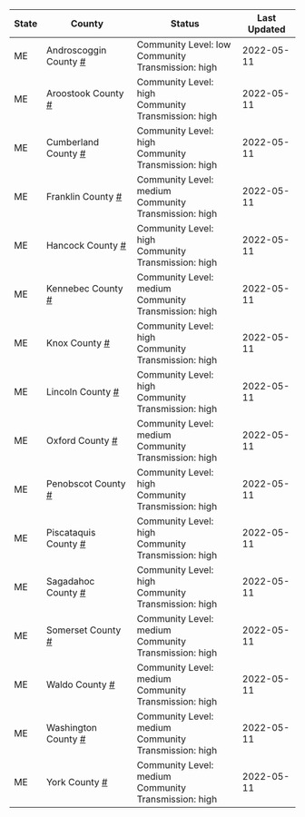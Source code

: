 State | County | Status | Last Updated
--- | --- | --- | --- 
ME | Androscoggin County <a href="#androscoggin_county">#</a> | <a name="androscoggin_county"></a>Community Level: low<br/>Community Transmission: high | 2022-05-11
ME | Aroostook County <a href="#aroostook_county">#</a> | <a name="aroostook_county"></a>Community Level: high<br/>Community Transmission: high | 2022-05-11
ME | Cumberland County <a href="#cumberland_county">#</a> | <a name="cumberland_county"></a>Community Level: high<br/>Community Transmission: high | 2022-05-11
ME | Franklin County <a href="#franklin_county">#</a> | <a name="franklin_county"></a>Community Level: medium<br/>Community Transmission: high | 2022-05-11
ME | Hancock County <a href="#hancock_county">#</a> | <a name="hancock_county"></a>Community Level: high<br/>Community Transmission: high | 2022-05-11
ME | Kennebec County <a href="#kennebec_county">#</a> | <a name="kennebec_county"></a>Community Level: medium<br/>Community Transmission: high | 2022-05-11
ME | Knox County <a href="#knox_county">#</a> | <a name="knox_county"></a>Community Level: high<br/>Community Transmission: high | 2022-05-11
ME | Lincoln County <a href="#lincoln_county">#</a> | <a name="lincoln_county"></a>Community Level: high<br/>Community Transmission: high | 2022-05-11
ME | Oxford County <a href="#oxford_county">#</a> | <a name="oxford_county"></a>Community Level: medium<br/>Community Transmission: high | 2022-05-11
ME | Penobscot County <a href="#penobscot_county">#</a> | <a name="penobscot_county"></a>Community Level: high<br/>Community Transmission: high | 2022-05-11
ME | Piscataquis County <a href="#piscataquis_county">#</a> | <a name="piscataquis_county"></a>Community Level: high<br/>Community Transmission: high | 2022-05-11
ME | Sagadahoc County <a href="#sagadahoc_county">#</a> | <a name="sagadahoc_county"></a>Community Level: high<br/>Community Transmission: high | 2022-05-11
ME | Somerset County <a href="#somerset_county">#</a> | <a name="somerset_county"></a>Community Level: medium<br/>Community Transmission: high | 2022-05-11
ME | Waldo County <a href="#waldo_county">#</a> | <a name="waldo_county"></a>Community Level: medium<br/>Community Transmission: high | 2022-05-11
ME | Washington County <a href="#washington_county">#</a> | <a name="washington_county"></a>Community Level: medium<br/>Community Transmission: high | 2022-05-11
ME | York County <a href="#york_county">#</a> | <a name="york_county"></a>Community Level: medium<br/>Community Transmission: high | 2022-05-11
